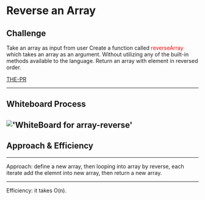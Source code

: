 # Reverse an Array

## Challenge

Take an array as input from user
Create a function called<span style="color:red">  reverseArray </span>
    which takes an array as an argument.
Without utilizing any of the built-in methods available to the language.
Return an array with element in reversed order.

[THE-PR](https://github.com/alkhatib99/data-structures-and-algorithms/pull/21)

---

## Whiteboard Process

!['WhiteBoard for array-reverse'](./WB_array_reverse.jpg)
---

## Approach & Efficiency

---

Approach:
define a new array, then looping into array by reverse,
each iterate add the elemnt into new array,
then return a new array.

---

Efficiency: it takes O(n).
